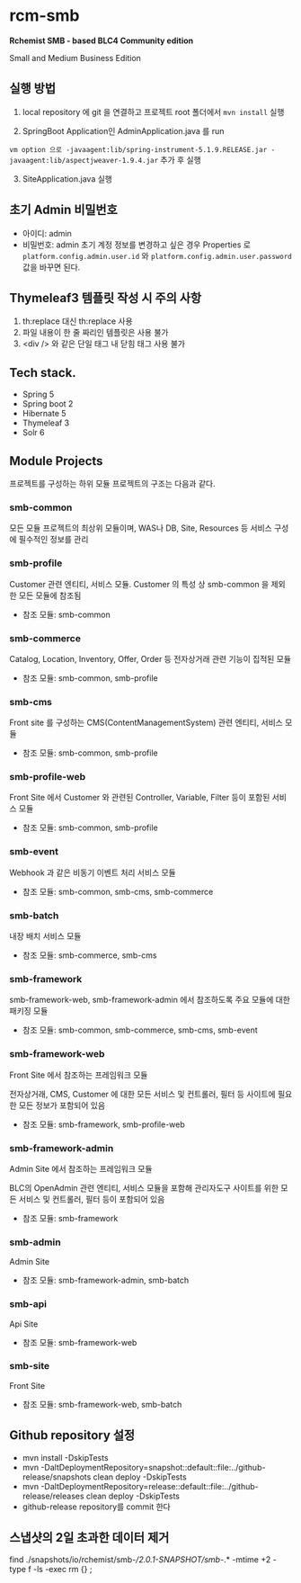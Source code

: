 # rcm-smb

**Rchemist SMB - based BLC4 Community edition**

Small and Medium Business Edition


## 실행 방법

1. local repository 에 git 을 연결하고 프로젝트 root 폴더에서 `mvn install` 실행

2. SpringBoot Application인 AdminApplication.java 를 run
 
 `vm option 으로 -javaagent:lib/spring-instrument-5.1.9.RELEASE.jar -javaagent:lib/aspectjweaver-1.9.4.jar` 추가 후 실행

3. SiteApplication.java 실행 


##  초기 Admin 비밀번호
- 아이디: admin
- 비밀번호: admin
초기 계정 정보를 변경하고 싶은 경우 Properties 로 `platform.config.admin.user.id` 와 `platform.config.admin.user.password` 값을 바꾸면 된다.


## Thymeleaf3 템플릿 작성 시 주의 사항

1. th:replace 대신 th:replace 사용
2. 파일 내용이 한 줄 짜리인 템플릿은 사용 불가
3. &lt;div /&gt; 와 같은 단일 태그 내 닫힘 태그 사용 불가


## Tech stack.

- Spring 5
- Spring boot 2
- Hibernate 5
- Thymeleaf 3
- Solr 6

## Module Projects

프로젝트를 구성하는 하위 모듈 프로젝트의 구조는 다음과 같다.

### smb-common
모든 모듈 프로젝트의 최상위 모듈이며, WAS나 DB, Site, Resources 등 서비스 구성에 필수적인 정보를 관리  

### smb-profile
Customer 관련 엔티티, 서비스 모듈. Customer 의 특성 상 smb-common 을 제외한 모든 모듈에 참조됨
+ 참조 모듈: smb-common

### smb-commerce
Catalog, Location, Inventory, Offer, Order 등 전자상거래 관련 기능이 집적된 모듈
+ 참조 모듈: smb-common, smb-profile 

### smb-cms
Front site 를 구성하는 CMS(ContentManagementSystem) 관련 엔티티, 서비스 모듈
+ 참조 모듈: smb-common, smb-profile

### smb-profile-web
Front Site 에서 Customer 와 관련된 Controller, Variable, Filter 등이 포함된 서비스 모듈
+ 참조 모듈: smb-common, smb-profile
  
### smb-event
Webhook 과 같은 비동기 이벤트 처리 서비스 모듈
+ 참조 모듈: smb-common, smb-cms, smb-commerce

### smb-batch
내장 배치 서비스 모듈
+ 참조 모듈: smb-commerce, smb-cms

### smb-framework
smb-framework-web, smb-framework-admin 에서 참조하도록 주요 모듈에 대한 패키징 모듈
+ 참조 모듈: smb-common, smb-commerce, smb-cms, smb-event

### smb-framework-web
Front Site 에서 참조하는 프레임워크 모듈

전자상거래, CMS, Customer 에 대한 모든 서비스 및 컨트롤러, 필터 등 사이트에 필요한 모든 정보가 포함되어 있음

+ 참조 모듈: smb-framework, smb-profile-web

### smb-framework-admin
Admin Site 에서 참조하는 프레임워크 모듈

BLC의 OpenAdmin 관련 엔티티, 서비스 모듈을 포함해 관리자도구 사이트를 위한 모든 서비스 및 컨트롤러, 필터 등이 포함되어 있음

+ 참조 모듈: smb-framework

### smb-admin
Admin Site

+ 참조 모듈: smb-framework-admin, smb-batch

### smb-api
Api Site
+ 참조 모듈: smb-framework-web

### smb-site
Front Site
+ 참조 모듈: smb-framework-web, smb-batch


## Github repository 설정

- mvn install -DskipTests
- mvn -DaltDeploymentRepository=snapshot::default::file:../github-release/snapshots clean deploy -DskipTests
- mvn -DaltDeploymentRepository=release::default::file:../github-release/releases clean deploy -DskipTests
- github-release repository를 commit 한다

## 스냅샷의 2일 초과한 데이터 제거

find ./snapshots/io/rchemist/smb-*/2.0.1-SNAPSHOT/smb-*.* -mtime +2 -type f -ls -exec rm {} \;
